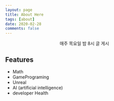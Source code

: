 ```yaml
---
layout: page
title: About Here
tags: [about]
date: 2020-02-28
comments: false
---
```

    
<center>매주 목요일 밤 8시 글 게시</center>

## Features
* Math <br/>                                                 
* GamePrograming <br/>
* Unreal <br/>                                                 
* AI (artificial intelligence) <br/>
* developer Health <br/>                                               
